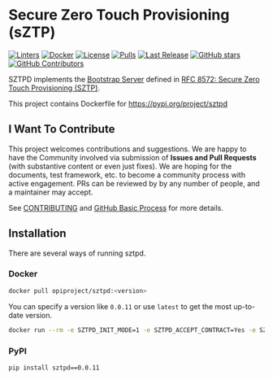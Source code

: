 # Secure Zero Touch Provisioning (sZTP)

[![Linters](https://github.com/opiproject/sztpd/actions/workflows/linters.yml/badge.svg)](https://github.com/opiproject/sztpd/actions/workflows/linters.yml)
[![Docker](https://github.com/opiproject/sztpd/actions/workflows/docker-publish.yml/badge.svg)](https://github.com/opiproject/sztpd/actions/workflows/docker-publish.yml)
[![License](https://img.shields.io/github/license/opiproject/sztpd?style=flat-square&color=blue&label=License)](https://github.com/opiproject/sztpd/blob/master/LICENSE)
[![Pulls](https://img.shields.io/docker/pulls/opiproject/sztpd.svg?logo=docker&style=flat&label=Pulls)](https://hub.docker.com/r/opiproject/sztpd)
[![Last Release](https://img.shields.io/github/v/release/opiproject/sztpd?label=Latest&style=flat-square&logo=go)](https://github.com/opiproject/sztpd/releases)
[![GitHub stars](https://img.shields.io/github/stars/opiproject/sztpd.svg?style=flat-square&label=github%20stars)](https://github.com/opiproject/sztpd)
[![GitHub Contributors](https://img.shields.io/github/contributors/opiproject/sztpd.svg?style=flat-square)](https://github.com/opiproject/sztpd/graphs/contributors)

SZTPD implements the [Bootstrap Server](https://tools.ietf.org/html/rfc8572#section-4.4) defined in [RFC 8572: Secure Zero Touch Provisioning (SZTP)](https://tools.ietf.org/html/rfc8572).

This project contains Dockerfile for <https://pypi.org/project/sztpd>

## I Want To Contribute

This project welcomes contributions and suggestions.  We are happy to have the Community involved via submission of **Issues and Pull Requests** (with substantive content or even just fixes). We are hoping for the documents, test framework, etc. to become a community process with active engagement.  PRs can be reviewed by by any number of people, and a maintainer may accept.

See [CONTRIBUTING](https://github.com/opiproject/opi/blob/main/CONTRIBUTING.md) and [GitHub Basic Process](https://github.com/opiproject/opi/blob/main/doc-github-rules.md) for more details.

## Installation

There are several ways of running sztpd.

### Docker

```sh
docker pull opiproject/sztpd:<version>
```

You can specify a version like `0.0.11` or use `latest` to get the most up-to-date version.

```sh
docker run --rm -e SZTPD_INIT_MODE=1 -e SZTPD_ACCEPT_CONTRACT=Yes -e SZTPD_INIT_PORT=8080 -e SZTPD_INIT_ADDR=127.0.0.1 opiproject/sztpd:<version>
```

### PyPI

```sh
pip install sztpd==0.0.11
```
